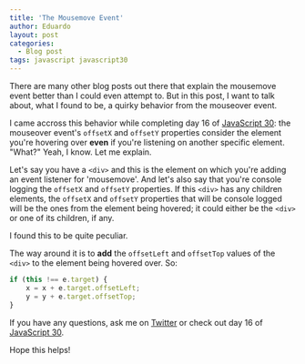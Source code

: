 ```yaml
---
title: 'The Mousemove Event'
author: Eduardo
layout: post
categories:
  - Blog post
tags: javascript javascript30
---
```

There are many other blog posts out there that explain the mousemove event better than I could even attempt to. But in this post, I want to talk about, what I found to be, a quirky behavior from the mouseover event.

I came accross this behavior while completing day 16 of [JavaScript 30](https://javascript30.com/): the mouseover event's `offsetX` and `offsetY` properties consider the element you're hovering over **even** if you're listening on another specific element. "What?" Yeah, I know. Let me explain.

Let's say you have a `<div>` and this is the element on which you're adding an event listener for 'mousemove'. And let's also say that you're console logging the `offsetX` and `offsetY` properties. If this `<div>` has any children elements, the `offsetX` and `offsetY` properties that will be console logged will be the ones from the element being hovered; it could either be the `<div>` or one of its children, if any.

I found this to be quite peculiar.

The way around it is to **add** the `offsetLeft` and `offsetTop` values of the `<div>` to the element being hovered over. So:

```javascript
if (this !== e.target) {
    x = x + e.target.offsetLeft;
    y = y + e.target.offsetTop;
}
```

If you have any questions, ask me on [Twitter](https://twitter.com/eltorres720) or check out day 16 of [JavaScript 30](https://javascript30.com/).

Hope this helps!